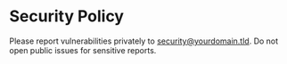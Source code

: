 # Security Policy
Please report vulnerabilities privately to <security@yourdomain.tld>. Do not open public issues for sensitive reports.


